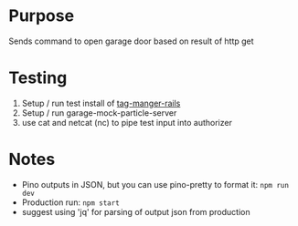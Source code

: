 # Purpose

Sends command to open garage door based on result of http get

# Testing

1. Setup / run test install of [tag-manger-rails](https://github.com/wvolz/tag-manager-rails)
2. Setup / run garage-mock-particle-server
2. use cat and netcat (nc) to pipe test input into authorizer

# Notes

- Pino outputs in JSON, but you can use pino-pretty to format it:
```npm run dev```
- Production run: ```npm start```
- suggest using 'jq' for parsing of output json from production
